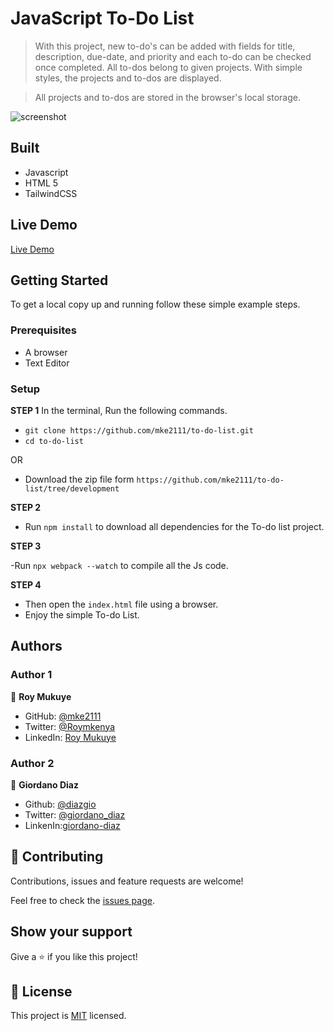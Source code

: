 # JavaScript To-Do List


> With this project, new to-do's can be added with fields for title, description, due-date, and priority and each to-do can be checked once completed. All to-dos belong to given projects. With simple styles, the projects and to-dos are displayed.

> All projects and to-dos are stored in the browser's local storage.

![screenshot](./)


## Built

- Javascript
- HTML 5
- TailwindCSS

## Live Demo

[Live Demo](https://rawcdn.githack.com/diazgio/Library-JS/feature/libraryp1/index.html)


## Getting Started

To get a local copy up and running follow these simple example steps.

### Prerequisites

- A browser
- Text Editor

### Setup

**STEP 1**
In the terminal, Run the following commands.

- `git clone https://github.com/mke2111/to-do-list.git`
- `cd to-do-list`

OR

- Download the zip file form `https://github.com/mke2111/to-do-list/tree/development`

**STEP 2**

- Run `npm install` to download all dependencies for the To-do list project.

**STEP 3**

-Run `npx webpack --watch` to compile all the Js code.

**STEP 4**

- Then open the `index.html` file using a browser.
- Enjoy the simple To-do List.

## Authors

### Author 1

👤 **Roy Mukuye**

- GitHub: [@mke2111](https://github.com/mke2111)
- Twitter: [@Roymkenya](https://twitter.com/Roymkenya)
- LinkedIn: [Roy Mukuye](https://www.linkedin.com/in/roy-mukuye-42b07b1b4)

### Author 2

👤 **Giordano Diaz**

- Github: [@diazgio](https://github.com/diazgio)
- Twitter: [@giordano_diaz](https://twitter.com/giordano_diaz)
- LinkenIn:[giordano-diaz](www.linkedin.com/in/Giordano-Diaz) 

## 🤝 Contributing

Contributions, issues and feature requests are welcome!

Feel free to check the [issues page](https://github.com/mke2111/to-do-list/issues).

## Show your support

Give a ⭐️ if you like this project!

## 📝 License

This project is [MIT](https://opensource.org/licenses/MIT) licensed.
